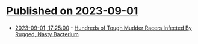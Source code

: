 # [Published on 2023-09-01](index.md)

* [2023-09-01, 17:25:00](https://news.slashdot.org/story/23/09/01/178227/hundreds-of-tough-mudder-racers-infected-by-rugged-nasty-bacterium?utm_source=rss1.0mainlinkanon&utm_medium=feed) - [Hundreds of Tough Mudder Racers Infected By Rugged, Nasty Bacterium](https://news.slashdot.org/story/23/09/01/178227/hundreds-of-tough-mudder-racers-infected-by-rugged-nasty-bacterium?utm_source=rss1.0mainlinkanon&utm_medium=feed)
